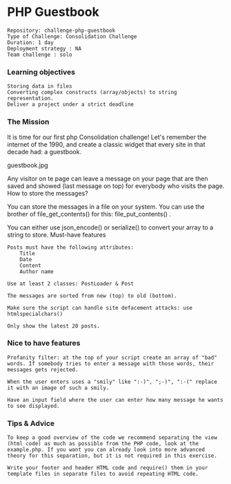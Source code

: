 # PHP Guestbook

    Repository: challenge-php-guestbook
    Type of Challenge: Consolidation Challenge
    Duration: 1 day
    Deployment strategy : NA
    Team challenge : solo

### Learning objectives

    Storing data in files
    Converting complex constructs (array/objects) to string representation.
    Deliver a project under a strict deadline

### The Mission

It is time for our first php Consolidation challenge! Let's remember the internet of the 1990, and create a classic widget that every site in that decade had: a guestbook.

guestbook.jpg

Any visitor on te page can leave a message on your page that are then saved and showed (last message on top) for everybody who visits the page.
How to store the messages?

You can store the messages in a file on your system. You can use the brother of file_get_contents() for this: file_put_contents() .

You can either use json_encode() or serialize() to convert your array to a string to store.
Must-have features

    Posts must have the following attributes:
        Title
        Date
        Content
        Author name

    Use at least 2 classes: PostLoader & Post

    The messages are sorted from new (top) to old (bottom).

    Make sure the script can handle site defacement attacks: use htmlspecialchars()

    Only show the latest 20 posts.

### Nice to have features

    Profanity filter: at the top of your script create an array of "bad" words. If somebody tries to enter a message with those words, their messages gets rejected.

    When the user enters uses a "smily" like ":-)", ";-)", ":-(" replace it with an image of such a smily.

    Have an input field where the user can enter how many message he wants to see displayed.

### Tips & Advice

    To keep a good overview of the code we recommend separating the view (html code) as much as possible from the PHP code, look at the example.php. If you want you can already look into more advanced theory for this separation, but it is not required in this exercise.

    Write your footer and header HTML code and require() them in your template files in separate files to avoid repeating HTML code.


